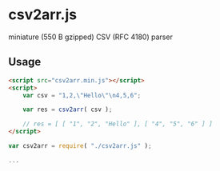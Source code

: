 # csv2arr.js

miniature (550 B gzipped) CSV (RFC 4180) parser

## Usage

```html
<script src="csv2arr.min.js"></script>
<script>
	var csv = "1,2,\"Hello\"\n4,5,6";

	var res = csv2arr( csv );

	// res = [ [ "1", "2", "Hello" ], [ "4", "5", "6" ] ]
</script>
```

```js
var csv2arr = require( "./csv2arr.js" );

...
```
